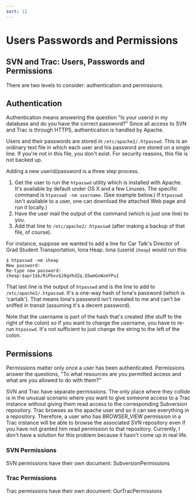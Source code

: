 ```yaml
---
sort: 12
---
```


# Users Passwords and Permissions

## SVN and Trac: Users, Passwords and Permissions
There are two levels to consider: authentication and permissions. 

## Authentication
Authentication means answering the question "Is your userid in my database and
do you have the correct password?" Since all access to SVN and Trac is through
HTTPS, authentication is handled by Apache. 

Users and their passwords are stored in `/etc/apache2/.htpasswd`. This is an
ordinary text file in which each user and his password are stored on a single
line. If you're not in this file, you don't exist. For security reasons, this file is 
not backed up.

Adding a new userid/password is a three step process.

1. Get the user to run the `htpasswd` utility which is installed with
    Apache. It's available by default under OS X and a few Linuxes. The
    specific command is `htpasswd -nm username`. (See example below.)
    If 
    `htpasswd` isn't available to a user, one can download the
    attached Web page and run it locally.) 
1. Have the user mail the output of the command (which is just one line) to 
    you.
1. Add that line to `/etc/apache2/.htpasswd` (after making a backup of that
    file, of course).

For instance, suppose we wanted to add a line for Car Talk's Director of Grad
Student Transportation, Iona Heap. Iona (userid `iheap`) would run this: 
```
$ htpasswd -nm iheap 
New password: 
Re-type new password:
iheap:$apr1$k/RiPbvx$J8gVhdZq.Q5wmGxWzmYPu1
```

That last line is the output of `htpasswd` and is the line to add to
`/etc/apache2/.htpasswd`. It's a one-way hash of Iona's password (which is
'cartalk'). That means Iona's password isn't revealed to me and can't be
sniffed in transit (assuming it's a decent password).

Note that the username is part of the hash that's created (the stuff to
the right of the colon) so if you want to change the username, you have
to re-run `htpasswd`. It's not sufficient to just change the string to
the left of the colon.


## Permissions
Permissions matter only once a user has been authenticated. Permissions answer
the questions, "To what resources are you permitted access and what are you 
allowed to do with them?"

SVN and Trac have separate permissions. The only place where they collide is
in the unusual scenario where you want to give someone access to a Trac instance
without giving them read access to the corresponding Subversion repository. Trac
browses as the apache user and so it can see everything in a repository.
Therefore, a user who has BROWSER_VIEW permission in a Trac instance will be
able to browse the associated SVN repository even if you have not granted him
read permission to that repository. Currently, I don't have a solution 
for this problem because it hasn't come up in real life. 


### SVN Permissions
SVN permissions have their own document: SubversionPermissions

### Trac Permissions
Trac permissions have their own document: OurTracPermissions
